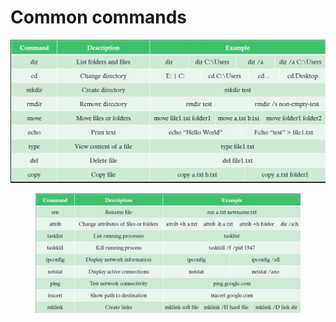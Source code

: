 # Common commands

![image.png](../../../.gitbook/assets/image.png)

<figure><img src="../../../.gitbook/assets/image 1.png" alt=""><figcaption></figcaption></figure>
